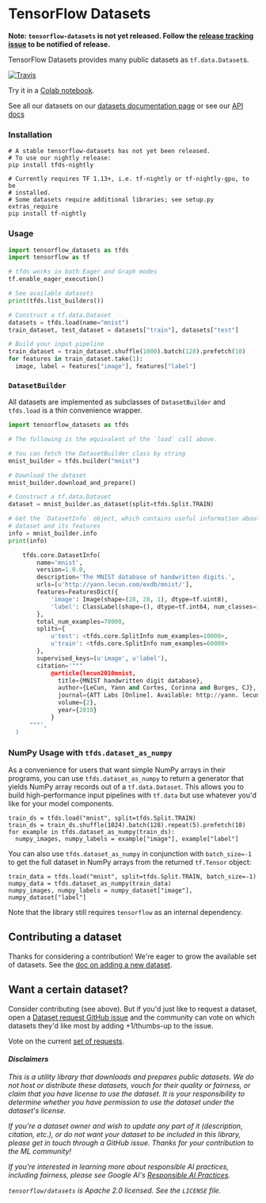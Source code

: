 # TensorFlow Datasets

**Note: `tensorflow-datasets` is not yet released. Follow the [release tracking
issue](https://github.com/tensorflow/datasets/issues/5) to be notified
of release.**

TensorFlow Datasets provides many public datasets as `tf.data.Dataset`s.

[![Travis](https://img.shields.io/travis/tensorflow/datasets.svg)](https://travis-ci.org/tensorflow/datasets)

Try it in a [Colab notebook](https://colab.research.google.com/github/tensorflow/datasets/blob/master/docs/overview.ipynb).

See all our datasets on our
[datasets documentation page](https://github.com/tensorflow/datasets/tree/master/docs/datasets.md)
or see our [API docs](https://github.com/tensorflow/datasets/tree/master/docs/api_docs/python/tfds.md)

### Installation

```
# A stable tensorflow-datasets has not yet been released.
# To use our nightly release:
pip install tfds-nightly

# Currently requires TF 1.13+, i.e. tf-nightly or tf-nightly-gpu, to be
# installed.
# Some datasets require additional libraries; see setup.py extras_require
pip install tf-nightly
```

### Usage

```python
import tensorflow_datasets as tfds
import tensorflow as tf

# tfds works in both Eager and Graph modes
tf.enable_eager_execution()

# See available datasets
print(tfds.list_builders())

# Construct a tf.data.Dataset
datasets = tfds.load(name="mnist")
train_dataset, test_dataset = datasets["train"], datasets["test"]

# Build your input pipeline
train_dataset = train_dataset.shuffle(1000).batch(128).prefetch(10)
for features in train_dataset.take(1):
  image, label = features["image"], features["label"]
```

### `DatasetBuilder`

All datasets are implemented as subclasses of `DatasetBuilder` and `tfds.load`
is a thin convenience wrapper.

```python
import tensorflow_datasets as tfds

# The following is the equivalent of the `load` call above.

# You can fetch the DatasetBuilder class by string
mnist_builder = tfds.builder("mnist")

# Download the dataset
mnist_builder.download_and_prepare()

# Construct a tf.data.Dataset
dataset = mnist_builder.as_dataset(split=tfds.Split.TRAIN)

# Get the `DatasetInfo` object, which contains useful information about the
# dataset and its features
info = mnist_builder.info
print(info)

    tfds.core.DatasetInfo(
        name='mnist',
        version=1.0.0,
        description='The MNIST database of handwritten digits.',
        urls=[u'http://yann.lecun.com/exdb/mnist/'],
        features=FeaturesDict({
            'image': Image(shape=(28, 28, 1), dtype=tf.uint8),
            'label': ClassLabel(shape=(), dtype=tf.int64, num_classes=10)
        },
        total_num_examples=70000,
        splits={
            u'test': <tfds.core.SplitInfo num_examples=10000>,
            u'train': <tfds.core.SplitInfo num_examples=60000>
        },
        supervised_keys=(u'image', u'label'),
        citation='"""
            @article{lecun2010mnist,
              title={MNIST handwritten digit database},
              author={LeCun, Yann and Cortes, Corinna and Burges, CJ},
              journal={ATT Labs [Online]. Available: http://yann. lecun. com/exdb/mnist},
              volume={2},
              year={2010}
            }
      """',
  )
```

### NumPy Usage with `tfds.dataset_as_numpy`

As a convenience for users that want simple NumPy arrays in their programs, you
can use `tfds.dataset_as_numpy` to return a generator that yields NumPy array
records out of a `tf.data.Dataset`. This allows you to build high-performance
input pipelines with `tf.data` but use whatever you'd like for your model
components.

```
train_ds = tfds.load("mnist", split=tfds.Split.TRAIN)
train_ds = train_ds.shuffle(1024).batch(128).repeat(5).prefetch(10)
for example in tfds.dataset_as_numpy(train_ds):
  numpy_images, numpy_labels = example["image"], example["label"]
```

You can also use `tfds.dataset_as_numpy` in conjunction with `batch_size=-1` to
get the full dataset in NumPy arrays from the returned `tf.Tensor` object:

```
train_data = tfds.load("mnist", split=tfds.Split.TRAIN, batch_size=-1)
numpy_data = tfds.dataset_as_numpy(train_data)
numpy_images, numpy_labels = numpy_dataset["image"], numpy_dataset["label"]
```

Note that the library still requires `tensorflow` as an internal dependency.

## Contributing a dataset

Thanks for considering a contribution! We're eager to grow the available set of
datasets. See the
[doc on adding a new dataset](https://github.com/tensorflow/datasets/tree/master/docs/add_dataset.md).

## Want a certain dataset?

Consider contributing (see above). But if you'd just like to request a dataset,
open a
[Dataset request GitHub issue](https://github.com/tensorflow/datasets/issues/new?assignees=&labels=dataset+request&template=dataset-request.md&title=%5Bdata+request%5D+%3Cdataset+name%3E)
and the community can vote on which datasets they'd like most by adding
+1/thumbs-up to the issue.

Vote on the current
[set of requests](https://github.com/tensorflow/datasets/labels/dataset%20request).

#### *Disclaimers*

*This is a utility library that downloads and prepares public datasets. We do*
*not host or distribute these datasets, vouch for their quality or fairness, or*
*claim that you have license to use the dataset. It is your responsibility to*
*determine whether you have permission to use the dataset under the dataset's*
*license.*

*If you're a dataset owner and wish to update any part of it (description,*
*citation, etc.), or do not want your dataset to be included in this*
*library, please get in touch through a GitHub issue. Thanks for your*
*contribution to the ML community!*

*If you're interested in learning more about responsible AI practices, including*
*fairness, please see Google AI's [Responsible AI Practices](https://ai.google/education/responsible-ai-practices).*

*`tensorflow/datasets` is Apache 2.0 licensed. See the `LICENSE` file.*
